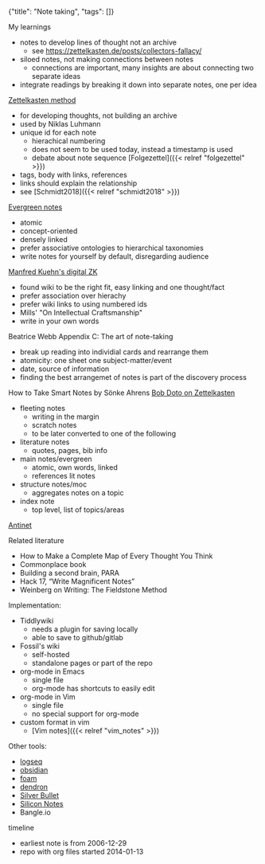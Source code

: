 {"title": "Note taking", "tags": []}

My learnings
* notes to develop lines of thought not an archive
  * see https://zettelkasten.de/posts/collectors-fallacy/
* siloed notes, not making connections between notes
  * connections are important, many insights are about connecting two separate ideas
* integrate readings by breaking it down into separate notes, one per idea

[Zettelkasten method](https://zettelkasten.de/introduction/)
* for developing thoughts, not building an archive
* used by Niklas Luhmann
* unique id for each note
  * hierachical numbering
  * does not seem to be used today, instead a timestamp is used
  * debate about note sequence [Folgezettel]({{< relref "folgezettel" >}})
* tags, body with links, references
* links should explain the relationship
* see [Schmidt2018]({{< relref "schmidt2018" >}})

[Evergreen notes](https://notes.andymatuschak.org/Evergreen_notes)
* atomic
* concept-oriented
* densely linked
* prefer associative ontologies to hierarchical taxonomies
* write notes for yourself by default, disregarding audience

[Manfred Kuehn's digital ZK](https://www.connectedtext.com/manfred.php)
* found wiki to be the right fit, easy linking and one thought/fact
* prefer association over hierachy
* prefer wiki links to using numbered ids
* Mills' "On Intellectual Craftsmanship"
* write in your own words

Beatrice Webb Appendix C: The art of note-taking
* break up reading into individial cards and rearrange them
* atomicity: one sheet one subject-matter/event
* date, source of information
* finding the best arrangemet of notes is part of the discovery process

How to Take Smart Notes by Sönke Ahrens
[Bob Doto on Zettelkasten](https://writing.bobdoto.computer/zettelkasten/)
* fleeting notes
  * writing in the margin
  * scratch notes
  * to be later converted to one of the following
* literature notes
  * quotes, pages, bib info
* main notes/evergreen
  * atomic, own words, linked
  * references lit notes
* structure notes/moc
  * aggregates notes on a topic
* index note
  * top level, list of topics/areas

[Antinet](https://assets.antinet.org/Getting-Started-with-an-Antinet-Zettelkasten.pdf)

Related literature
* How to Make a Complete Map of Every Thought You Think
* Commonplace book
* Building a second brain, PARA
* Hack 17, “Write Magnificent Notes”
* Weinberg on Writing: The Fieldstone Method

Implementation:
* Tiddlywiki
  * needs a plugin for saving locally
  * able to save to github/gitlab
* Fossil's wiki
  * self-hosted
  * standalone pages or part of the repo
* org-mode in Emacs
  * single file
  * org-mode has shortcuts to easily edit
* org-mode in Vim
  * single file
  * no special support for org-mode
* custom format in vim
  * [Vim notes]({{< relref "vim_notes" >}})

Other tools:
* [logseq](https://logseq.com/)
* [obsidian](https://obsidian.md/)
* [foam](https://foambubble.github.io/foam/)
* [dendron](https://www.dendron.so/)
* [Silver Bullet](https://silverbullet.md/)
* [Silicon Notes](https://github.com/cu/silicon)
* Bangle.io

timeline
* earliest note is from 2006-12-29
* repo with org files started 2014-01-13

